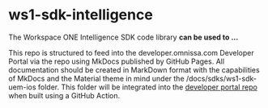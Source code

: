 # ws1-sdk-intelligence

The Workspace ONE Intelligence SDK code library **can be used to ...**

This repo is structured to feed into the developer.omnissa.com Developer Portal via the [](https://github.com/euc-dev/developer.omnissa.github.io) repo using MkDocs published by GitHub Pages. All documentation should be created in MarkDown format with the capabilities of MkDocs and the Material theme in mind under the /docs/sdks/ws1-sdk-uem-ios folder. This folder will be integrated into the [developer portal repo](https://github.com/euc-dev/developer.omnissa.github.io) when built using a GitHub Action.

